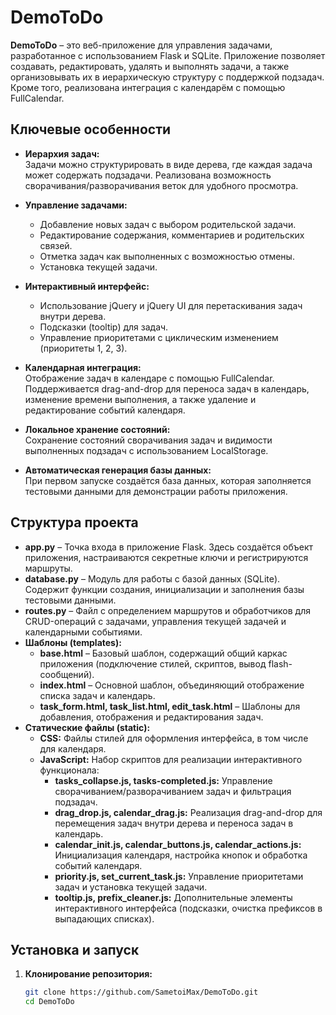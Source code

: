 # DemoToDo

**DemoToDo** – это веб-приложение для управления задачами, разработанное с использованием Flask и SQLite. Приложение позволяет создавать, редактировать, удалять и выполнять задачи, а также организовывать их в иерархическую структуру с поддержкой подзадач. Кроме того, реализована интеграция с календарём с помощью FullCalendar.

## Ключевые особенности

- **Иерархия задач:**  
  Задачи можно структурировать в виде дерева, где каждая задача может содержать подзадачи. Реализована возможность сворачивания/разворачивания веток для удобного просмотра.

- **Управление задачами:**  
  - Добавление новых задач с выбором родительской задачи.
  - Редактирование содержания, комментариев и родительских связей.
  - Отметка задач как выполненных с возможностью отмены.
  - Установка текущей задачи.

- **Интерактивный интерфейс:**  
  - Использование jQuery и jQuery UI для перетаскивания задач внутри дерева.
  - Подсказки (tooltip) для задач.
  - Управление приоритетами с циклическим изменением (приоритеты 1, 2, 3).

- **Календарная интеграция:**  
  Отображение задач в календаре с помощью FullCalendar. Поддерживается drag-and-drop для переноса задач в календарь, изменение времени выполнения, а также удаление и редактирование событий календаря.

- **Локальное хранение состояний:**  
  Сохранение состояний сворачивания задач и видимости выполненных подзадач с использованием LocalStorage.

- **Автоматическая генерация базы данных:**  
  При первом запуске создаётся база данных, которая заполняется тестовыми данными для демонстрации работы приложения.

## Структура проекта

- **app.py** – Точка входа в приложение Flask. Здесь создаётся объект приложения, настраиваются секретные ключи и регистрируются маршруты.
- **database.py** – Модуль для работы с базой данных (SQLite). Содержит функции создания, инициализации и заполнения базы тестовыми данными.
- **routes.py** – Файл с определением маршрутов и обработчиков для CRUD-операций с задачами, управления текущей задачей и календарными событиями.
- **Шаблоны (templates):**
  - **base.html** – Базовый шаблон, содержащий общий каркас приложения (подключение стилей, скриптов, вывод flash-сообщений).
  - **index.html** – Основной шаблон, объединяющий отображение списка задач и календарь.
  - **task_form.html, task_list.html, edit_task.html** – Шаблоны для добавления, отображения и редактирования задач.
- **Статические файлы (static):**
  - **CSS:** Файлы стилей для оформления интерфейса, в том числе для календаря.
  - **JavaScript:** Набор скриптов для реализации интерактивного функционала:
    - **tasks_collapse.js, tasks-completed.js:** Управление сворачиванием/разворачиванием задач и фильтрация подзадач.
    - **drag_drop.js, calendar_drag.js:** Реализация drag-and-drop для перемещения задач внутри дерева и переноса задач в календарь.
    - **calendar_init.js, calendar_buttons.js, calendar_actions.js:** Инициализация календаря, настройка кнопок и обработка событий календаря.
    - **priority.js, set_current_task.js:** Управление приоритетами задач и установка текущей задачи.
    - **tooltip.js, prefix_cleaner.js:** Дополнительные элементы интерактивного интерфейса (подсказки, очистка префиксов в выпадающих списках).

## Установка и запуск

1. **Клонирование репозитория:**

   ```bash
   git clone https://github.com/SametoiMax/DemoToDo.git
   cd DemoToDo